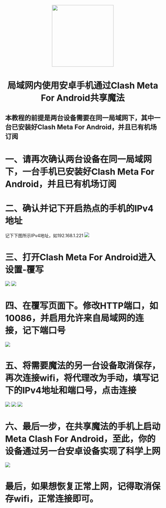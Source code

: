 <a href="https://github.com/MetaCubeX/ClashMetaForAndroid"><div align=center><img src="/android-phone-share-magic/images/Clash Meta.png" width="200" height="200"></div></a>

<div align="center"><h1>局域网内使用安卓手机通过Clash Meta For Android共享魔法</h1></div>

<h2>本教程的前提是两台设备需要在同一局域网下，其中一台已安装好Clash Meta For Android，并且已有机场订阅</h2>

# 一、请再次确认两台设备在同一局域网下，一台手机已安装好Clash Meta For Android，并且已有机场订阅

# 二、确认并记下开启热点的手机的IPv4地址
记下下图所示IPv4地址，如192.168.1.221
![](/android-phone-share-magic/images/1.png)

# 三、打开Clash Meta For Android进入设置-覆写
![](/android-phone-share-magic/images/2.png)
![](/android-phone-share-magic/images/3.png)

# 四、在覆写页面下。修改HTTP端口，如10086，并启用允许来自局域网的连接，记下端口号
![](/android-phone-share-magic/images/4.png)

# 五、将需要魔法的另一台设备取消保存，再次连接wifi，将代理改为手动，填写记下的IPv4地址和端口号，点击连接
![](/android-phone-share-magic/images/8.png)
![](/android-phone-share-magic/images/5.png)
![](/android-phone-share-magic/images/6.png)

# 六、最后一步，在共享魔法的手机上启动Meta Clash For Android，至此，你的设备通过另一台安卓设备实现了科学上网
![](/android-phone-share-magic/images/7.png)

# 最后，如果想恢复正常上网，记得取消保存wifi，正常连接即可。